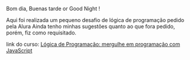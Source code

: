 Bom dia, Buenas tarde or Good Night ! 

Aqui foi realizada um pequeno desafio de lógica de programação pedido pela Alura
Ainda tenho minhas sugestões quanto ao que fora pedido, porém, fiz como requisitado. 


link do curso: [Lógica de Programação: mergulhe em programação com JavaScript ](https://cursos.alura.com.br/course/logica-programacao-mergulhe-programacao-javascript)